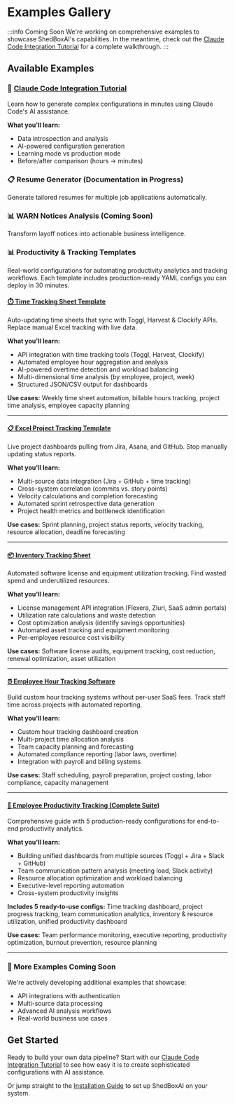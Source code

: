 # Examples Gallery

:::info Coming Soon
We're working on comprehensive examples to showcase ShedBoxAI's capabilities. In the meantime, check out the [Claude Code Integration Tutorial](/docs/claude-code-integration) for a complete walkthrough.
:::

## Available Examples

### 🚀 [Claude Code Integration Tutorial](/docs/claude-code-integration)
Learn how to generate complex configurations in minutes using Claude Code's AI assistance.

**What you'll learn:**
- Data introspection and analysis
- AI-powered configuration generation
- Learning mode vs production mode
- Before/after comparison (hours → minutes)

### 📋 Resume Generator (Documentation in Progress)
Generate tailored resumes for multiple job applications automatically.

### 📊 WARN Notices Analysis (Coming Soon)
Transform layoff notices into actionable business intelligence.

### 📊 Productivity & Tracking Templates

Real-world configurations for automating productivity analytics and tracking workflows. Each template includes production-ready YAML configs you can deploy in 30 minutes.

#### [⏱️ Time Tracking Sheet Template](/time-tracking-sheet-template/)
Auto-updating time sheets that sync with Toggl, Harvest & Clockify APIs. Replace manual Excel tracking with live data.

**What you'll learn:**
- API integration with time tracking tools (Toggl, Harvest, Clockify)
- Automated employee hour aggregation and analysis
- AI-powered overtime detection and workload balancing
- Multi-dimensional time analysis (by employee, project, week)
- Structured JSON/CSV output for dashboards

**Use cases:** Weekly time sheet automation, billable hours tracking, project time analysis, employee capacity planning

---

#### [📋 Excel Project Tracking Template](/excel-project-tracking-template/)
Live project dashboards pulling from Jira, Asana, and GitHub. Stop manually updating status reports.

**What you'll learn:**
- Multi-source data integration (Jira + GitHub + time tracking)
- Cross-system correlation (commits vs. story points)
- Velocity calculations and completion forecasting
- Automated sprint retrospective data generation
- Project health metrics and bottleneck identification

**Use cases:** Sprint planning, project status reports, velocity tracking, resource allocation, deadline forecasting

---

#### [📦 Inventory Tracking Sheet](/inventory-tracking-sheet/)
Automated software license and equipment utilization tracking. Find wasted spend and underutilized resources.

**What you'll learn:**
- License management API integration (Flexera, Zluri, SaaS admin portals)
- Utilization rate calculations and waste detection
- Cost optimization analysis (identify savings opportunities)
- Automated asset tracking and equipment monitoring
- Per-employee resource cost visibility

**Use cases:** Software license audits, equipment tracking, cost reduction, renewal optimization, asset utilization

---

#### [⏰ Employee Hour Tracking Software](/employee-hour-tracking-software/)
Build custom hour tracking systems without per-user SaaS fees. Track staff time across projects with automated reporting.

**What you'll learn:**
- Custom hour tracking dashboard creation
- Multi-project time allocation analysis
- Team capacity planning and forecasting
- Automated compliance reporting (labor laws, overtime)
- Integration with payroll and billing systems

**Use cases:** Staff scheduling, payroll preparation, project costing, labor compliance, capacity management

---

#### [💼 Employee Productivity Tracking (Complete Suite)](/employee-productivity-tracking/)
Comprehensive guide with 5 production-ready configurations for end-to-end productivity analytics.

**What you'll learn:**
- Building unified dashboards from multiple sources (Toggl + Jira + Slack + GitHub)
- Team communication pattern analysis (meeting load, Slack activity)
- Resource allocation optimization and workload balancing
- Executive-level reporting automation
- Cross-system productivity insights

**Includes 5 ready-to-use configs:** Time tracking dashboard, project progress tracking, team communication analytics, inventory & resource utilization, unified productivity dashboard

**Use cases:** Team performance monitoring, executive reporting, productivity optimization, burnout prevention, resource planning

---

### 💼 More Examples Coming Soon
We're actively developing additional examples that showcase:
- API integrations with authentication
- Multi-source data processing
- Advanced AI analysis workflows
- Real-world business use cases

## Get Started

Ready to build your own data pipeline? Start with our [Claude Code Integration Tutorial](/docs/claude-code-integration/) to see how easy it is to create sophisticated configurations with AI assistance.

Or jump straight to the [Installation Guide](/docs/getting-started/installation/) to set up ShedBoxAI on your system.